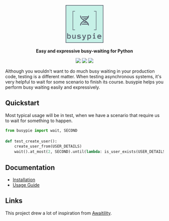 <p align="center">
  <img src="https://raw.githubusercontent.com/rockem/busypie/master/docs/source/_static/busypie_logo.png" width="120"/>
</p>
<p align="center">
  <strong>Easy and expressive busy-waiting for Python</strong>
</p>
<p align="center">
  <a href="https://github.com/rockem/busypie/actions"><img src="https://github.com/rockem/busypie/workflows/Build/badge.svg"/></a>
  <a href="https://github.com/rockem/busypie/releases"><img src="https://img.shields.io/github/v/release/rockem/busypie"/></a>
  <a href="https://github.com/rockem/busypie/blob/master/LICENSE"><img src="http://img.shields.io/:license-apache2.0-blue.svg"/></a>
</p>


Although you wouldn't want to do much busy waiting in your production code, 
testing is a different matter. When testing asynchronous systems, 
it's very helpful to wait for some scenario to finish its course. 
busypie helps you perform busy waiting easily and expressively. 

## Quickstart
Most typical usage will be in test, when we have a scenario 
that require us to wait for something to happen.
```python
from busypie import wait, SECOND

def test_create_user():
    create_user_from(USER_DETAILS)
    wait().at_most(2, SECOND).until(lambda: is_user_exists(USER_DETAILS))
```

## Documentation
* [Installation](https://busypie.readthedocs.io/en/v0.4.5/install.html)
* [Usage Guide](https://busypie.readthedocs.io/en/v0.4.5/index.html)


## Links
This project drew a lot of inspiration from [Awaitility](https://github.com/awaitility/awaitility).
